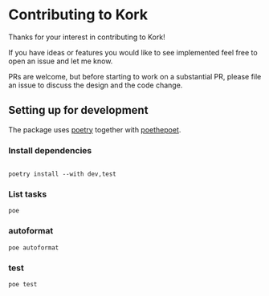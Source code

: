# Contributing to Kork

Thanks for your interest in contributing to Kork!

If you have ideas or features you would like to see implemented feel free to
open an issue and let me know.

PRs are welcome, but before starting to work on a substantial PR, please file
an issue to discuss the design and the code change. 

## Setting up for development

The package uses [poetry](https://python-poetry.org/) together with
[poethepoet](https://github.com/nat-n/poethepoet).

### Install dependencies

```shell

poetry install --with dev,test
```

### List tasks

```shell
poe
```

### autoformat

```shell
poe autoformat
```

### test

```shell
poe test
```
